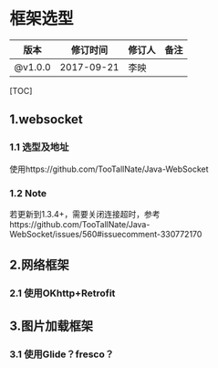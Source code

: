 # 框架选型
版本 | 修订时间 | 修订人 | 备注
------|------|------|------
@v1.0.0 | 2017-09-21 | 李映 |

[TOC]

## 1.websocket

### 1.1 选型及地址
 使用https://github.com/TooTallNate/Java-WebSocket
### 1.2 Note
若更新到1.3.4+，需要关闭连接超时，参考https://github.com/TooTallNate/Java-WebSocket/issues/560#issuecomment-330772170

## 2.网络框架

### 2.1 使用OKhttp+Retrofit

## 3.图片加载框架

### 3.1 使用Glide？fresco？



